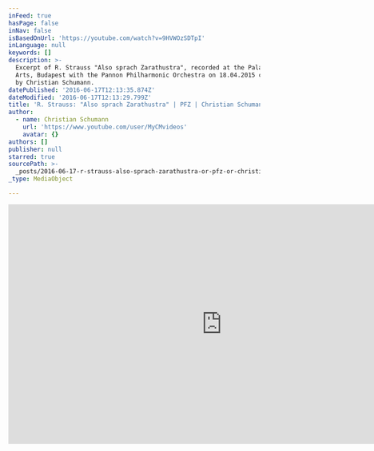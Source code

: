 ```yaml
---
inFeed: true
hasPage: false
inNav: false
isBasedOnUrl: 'https://youtube.com/watch?v=9HVWOzSDTpI'
inLanguage: null
keywords: []
description: >-
  Excerpt of R. Strauss "Also sprach Zarathustra", recorded at the Palace of
  Arts, Budapest with the Pannon Philharmonic Orchestra on 18.04.2015 conducted
  by Christian Schumann.
datePublished: '2016-06-17T12:13:35.874Z'
dateModified: '2016-06-17T12:13:29.799Z'
title: 'R. Strauss: "Also sprach Zarathustra" | PFZ | Christian Schumann'
author:
  - name: Christian Schumann
    url: 'https://www.youtube.com/user/MyCMvideos'
    avatar: {}
authors: []
publisher: null
starred: true
sourcePath: >-
  _posts/2016-06-17-r-strauss-also-sprach-zarathustra-or-pfz-or-christian-schu.md
_type: MediaObject

---
```

<iframe src="https://cdn.embedly.com/widgets/media.html?src=https%3A%2F%2Fwww.youtube.com%2Fembed%2F9HVWOzSDTpI%3Ffeature%3Doembed&amp;url=http%3A%2F%2Fwww.youtube.com%2Fwatch%3Fv%3D9HVWOzSDTpI&amp;image=https%3A%2F%2Fi.ytimg.com%2Fvi%2F9HVWOzSDTpI%2Fhqdefault.jpg&amp;key=b7d04c9b404c499eba89ee7072e1c4f7&amp;type=text%2Fhtml&amp;schema=youtube" width="854" height="480" scrolling="no" frameborder="0" allowfullscreen="" style=""></iframe>